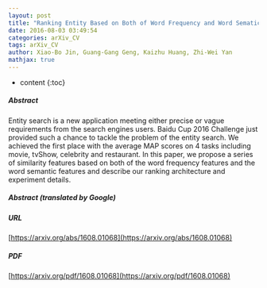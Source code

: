 ```yaml
---
layout: post
title: "Ranking Entity Based on Both of Word Frequency and Word Sematic Features"
date: 2016-08-03 03:49:54
categories: arXiv_CV
tags: arXiv_CV
author: Xiao-Bo Jin, Guang-Gang Geng, Kaizhu Huang, Zhi-Wei Yan
mathjax: true
---
```


* content
{:toc}

##### Abstract
Entity search is a new application meeting either precise or vague requirements from the search engines users. Baidu Cup 2016 Challenge just provided such a chance to tackle the problem of the entity search. We achieved the first place with the average MAP scores on 4 tasks including movie, tvShow, celebrity and restaurant. In this paper, we propose a series of similarity features based on both of the word frequency features and the word semantic features and describe our ranking architecture and experiment details.

##### Abstract (translated by Google)


##### URL
[https://arxiv.org/abs/1608.01068](https://arxiv.org/abs/1608.01068)

##### PDF
[https://arxiv.org/pdf/1608.01068](https://arxiv.org/pdf/1608.01068)


